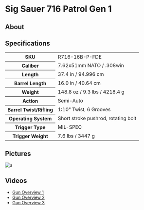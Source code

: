 # Sig Sauer 716 Patrol Gen 1

<!--
EUR 2899
SN  22F000612
-->

## About

## Specifications

<table>
  <tr>
    <th>SKU</th>
    <td>R716-16B-P-FDE</td>
  </tr>
  <tr>
    <th>Caliber</th>
    <td>7.62x51mm NATO / .308win</td>
  </tr>
  <tr>
    <th>Length</th>
    <td>37.4 in / 94.996 cm</td>
  </tr>
  <tr>
    <th>Barrel Length</th>
    <td>16.0 in / 40.64 cm</td>
  </tr>
  <tr>
    <th>Weight</th>
    <td>148.8 oz / 9.3 lbs / 4218.4 g</td>
  </tr>
  <tr>
    <th>Action</th>
    <td>Semi-Auto</td>
  </tr>
  <tr>
    <th>Barrel Twist/Rifling</th>
    <td>1:10" Twist, 6 Grooves</td>
  </tr>
  <tr>
    <th>Operating System</th>
    <td>Short stroke pushrod, rotating bolt</td>
  </tr>
  <tr>
    <th>Trigger Type</th>
    <td>MIL-SPEC</td>
  </tr>
  <tr>
    <th>Trigger Weight</th>
    <td>7.6 lbs / 3447 g</td>
  </tr>
</table>

## Pictures

![a](https://github.com/CumpsD/second-brain/raw/main/assets/shooting/sig-716-patrol/gun1.jpg "a")

## Videos

* [Gun Overview 1](https://github.com/CumpsD/second-brain/raw/main/assets/shooting/sig-716-patrol/gun2.mp4)
* [Gun Overview 2](https://github.com/CumpsD/second-brain/raw/main/assets/shooting/sig-716-patrol/gun3.mp4)
* [Gun Overview 3](https://github.com/CumpsD/second-brain/raw/main/assets/shooting/sig-716-patrol/gun4.mp4)
